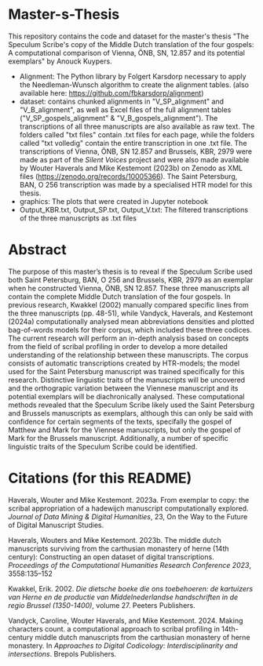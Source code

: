 # Master-s-Thesis
This repository contains the code and dataset for the master's thesis "The Speculum Scribe's copy of the Middle Dutch translation of the four gospels: A computational comparison of Vienna, ÖNB, SN, 12.857 and its potential exemplars" by Anouck Kuypers.

- Alignment: The Python library by Folgert Karsdorp necessary to apply the Needleman-Wunsch algorithm to create the alignment tables. (also available here: https://github.com/fbkarsdorp/alignment)
- dataset: contains chunked alignments in "V_SP_alignment" and "V_B_alignment", as well as Excel files of the full alignment tables ("V_SP_gospels_alignment" & "V_B_gospels_alignment"). The transcriptions of all three manuscripts are also available as raw text. The folders called "txt files" contain .txt files for each page, while the folders called "txt volledig" contain the entire transcription in one .txt file. The transcriptions of Vienna, ÖNB, SN 12.857 and Brussels, KBR, 2979 were made as part of the *Silent Voices* project and were also made available by Wouter Haverals and Mike Kestemont (2023b) on Zenodo as XML files (https://zenodo.org/records/10005366). The Saint Petersburg, BAN, O 256 transcription was made by a specialised HTR model for this thesis.
- graphics: The plots that were created in Jupyter notebook
- Output_KBR.txt, Output_SP.txt, Output_V.txt: The filtered transcriptions of the three manuscripts as .txt files

# Abstract
The purpose of this master’s thesis is to reveal if the Speculum Scribe used both Saint Petersburg, BAN, O 256 and Brussels, KBR, 2979 as an exemplar when he constructed Vienna, ÖNB, SN 12.857. These three manuscripts all contain the complete Middle Dutch translation of the four gospels. In previous research, Kwakkel (2002) manually compared specific lines from the three manuscripts (pp. 48-51), while Vandyck, Haverals, and Kestemont (2024a) computationally analysed mean abbreviations densities and plotted bag-of-words models for their corpus, which included these three codices. The current research will perform an in-depth analysis based on concepts from the field of scribal profiling in order to develop a more detailed understanding of the relationship between these manuscripts. The corpus consists of automatic transcriptions created by HTR-models; the model used for the Saint Petersburg manuscript was trained specifically for this research. Distinctive linguistic traits of the manuscripts will be uncovered and the orthograpic variation between the Viennese manuscript and its potential exemplars will be diachronically analysed. These computational methods revealed that the Speculum Scribe likely used the Saint Petersburg and Brussels manuscripts as exemplars, although this can only be said with confidence for certain segments of the texts, specifally the gospel of Matthew and Mark for the Viennese manuscripts, but only the gospel of Mark for the Brussels manuscript. Additionally, a number of specific linguistic traits of the Speculum Scribe could be identified.



# Citations (for this README)
Haverals, Wouter and Mike Kestemont. 2023a. From exemplar to copy: the scribal appropriation of a hadewijch manuscript computationally explored. *Journal of Data Mining & Digital Humanities*, 23, On the Way to the
  Future of Digital Manuscript Studies.

Haverals, Wouters and Mike Kestemont. 2023b. The middle dutch manuscripts surviving from the carthusian monastery of herne (14th century): Constructing an open dataset of digital transcriptions. *Proceedings of the Computational Humanities Research Conference 2023*, 3558:135–152
  
Kwakkel, Erik. 2002. *Die dietsche boeke die ons toebehoeren: de kartuizers van Herne en de productie van Middelnederlandse handschriften in de regio Brussel (1350-1400)*, volume 27. Peeters Publishers.

Vandyck, Caroline, Wouter Haverals, and Mike Kestemont. 2024. Making characters count. a computational approach to scribal profiling in 14th-century middle dutch manuscripts from the carthusian monastery of herne
  monastery. In *Approaches to Digital Codicology: Interdisciplinarity and intersections*. Brepols Publishers.
